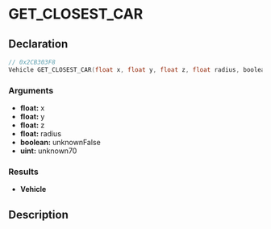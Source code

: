 # GET_CLOSEST_CAR

## Declaration
```cpp
// 0x2CB303F8
Vehicle GET_CLOSEST_CAR(float x, float y, float z, float radius, boolean unknownFalse, uint unknown70);
```

### Arguments
- **float:** x
- **float:** y
- **float:** z
- **float:** radius
- **boolean:** unknownFalse
- **uint:** unknown70

### Results
- **Vehicle**

## Description
